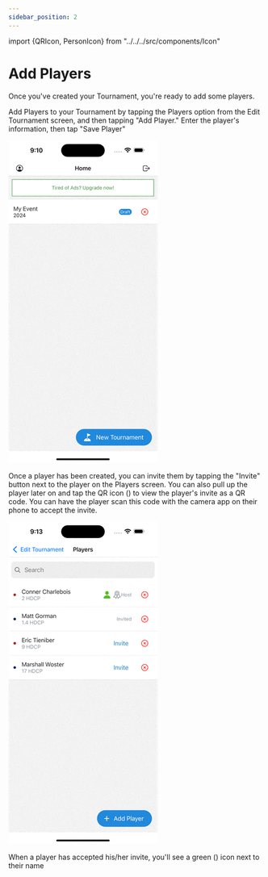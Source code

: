 ```yaml
---
sidebar_position: 2
---
```


import {QRIcon, PersonIcon} from "../../../src/components/Icon"

# Add Players

Once you've created your Tournament, you're ready to add some players.

Add Players to your Tournament by tapping the Players option from the
Edit Tournament screen, and then tapping "Add Player." Enter the
player's information, then tap "Save Player"

![](/apps/two-up/media/add-players.gif)

Once a player has been created, you can invite them by tapping the
"Invite" button next to the player on the Players screen. You can also pull up the player later on and tap the QR icon (<QRIcon/>) to view the player's invite as a QR code. You can have the player scan this code with the camera app on their phone to accept the invite.

![](/apps/two-up/media/invite-player.gif)

When a player has accepted his/her invite, you'll see a green (<PersonIcon/>) icon next to their name
